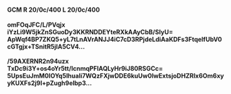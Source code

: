 #### GCM R 20/0c/400 L 20/0c/400
**omFOqJFC/L/PVqjx**<br/>**iYzLi9W5jkZnSGuoDy3KKRNDDEYteRXkAAyCbB/SIyU=**<br/>**ApWqf4BP7ZKQ5+yL7tLnAVrANJJ4iC7cD3RPjdeLdiAaKDFs3FtqelfUbV0cGTgjx+TSnitR5jIA5CV4...**<br/><br/>
**/59AXERNR2n94uzx**<br/>**TxDc9i3Y+os4oYr5tt/lcnmqPFlAQLyHr9iJ80RSGCc=**<br/>**5UpsEuJmM0IOYq5Ihuali7WQzFXjwDDE6kuUw0IwExtsjoDHZRIx6Om6xyyKUXFs2j9l+pZugh9elbp3...**